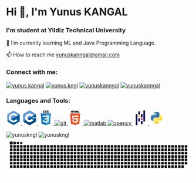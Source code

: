 <!--
**Yunuskngl/Yunuskngl** is a ✨ _special_ ✨ repository because its `README.md` (this file) appears on your GitHub profile.

Here are some ideas to get you started:

- 🔭 I’m currently working on ...
- 🌱 I’m currently learning ...
- 👯 I’m looking to collaborate on ...
- 🤔 I’m looking for help with ...
- 💬 Ask me about ...
- 📫 How to reach me: ...
- 😄 Pronouns: ...
- ⚡ Fun fact: ...
-->

<h1 align="left">Hi 👋, I'm Yunus KANGAL</h1>
<h3 align="left">I'm student at Yildiz Technical University</h3>

🌱 I’m currently learning ML and Java Programming Language.

📫 How to reach me yunuskanngal@gmail.com

<h3 align="left">Connect with me:</h3>
<p align="left">
<a href="https://linkedin.com/in/yunus kangal" target="blank"><img align="center" src="https://raw.githubusercontent.com/rahuldkjain/github-profile-readme-generator/master/src/images/icons/Social/linked-in-alt.svg" alt="yunus kangal" height="30" width="40" /></a>
<a href="https://instagram.com/yunus.kngl" target="blank"><img align="center" src="https://raw.githubusercontent.com/rahuldkjain/github-profile-readme-generator/master/src/images/icons/Social/instagram.svg" alt="yunus.kngl" height="30" width="40" /></a>
<a href="https://www.hackerrank.com/yunuskanngal" target="blank"><img align="center" src="https://raw.githubusercontent.com/rahuldkjain/github-profile-readme-generator/master/src/images/icons/Social/hackerrank.svg" alt="yunuskanngal" height="30" width="40" /></a>
<a href="https://www.leetcode.com/yunuskanngal" target="blank"><img align="center" src="https://raw.githubusercontent.com/rahuldkjain/github-profile-readme-generator/master/src/images/icons/Social/leet-code.svg" alt="yunuskanngal" height="30" width="40" /></a>
</p>

<h3 align="left">Languages and Tools:</h3>
<p align="left">
  <a href="https://www.cprogramming.com/" target="_blank" rel="noreferrer">
    <img src="https://raw.githubusercontent.com/devicons/devicon/master/icons/c/c-original.svg" alt="c" width="40" height="40"/>
  </a>
  <a href="https://www.w3schools.com/cpp/" target="_blank" rel="noreferrer">
    <img src="https://raw.githubusercontent.com/devicons/devicon/master/icons/cplusplus/cplusplus-original.svg" alt="cplusplus" width="40" height="40"/>
  </a>
  <a href="https://www.w3schools.com/css/" target="_blank" rel="noreferrer">
    <img src="https://raw.githubusercontent.com/devicons/devicon/master/icons/css3/css3-original-wordmark.svg" alt="css3" width="40" height="40"/>
  </a>
  <a href="https://git-scm.com/" target="_blank" rel="noreferrer">
    <img src="https://www.vectorlogo.zone/logos/git-scm/git-scm-icon.svg" alt="git" width="40" height="40"/>
  </a>
  <a href="https://www.w3.org/html/" target="_blank" rel="noreferrer">
    <img src="https://raw.githubusercontent.com/devicons/devicon/master/icons/html5/html5-original-wordmark.svg" alt="html5" width="40" height="40"/>
  </a>
  <a href="https://www.mathworks.com/" target="_blank" rel="noreferrer">
    <img src="https://upload.wikimedia.org/wikipedia/commons/2/21/Matlab_Logo.png" alt="matlab" width="40" height="40"/>
  </a>
  <a href="https://opencv.org/" target="_blank" rel="noreferrer">
    <img src="https://www.vectorlogo.zone/logos/opencv/opencv-icon.svg" alt="opencv" width="40" height="40"/>
  </a>
  <a href="https://pandas.pydata.org/" target="_blank" rel="noreferrer">
    <img src="https://raw.githubusercontent.com/devicons/devicon/2ae2a900d2f041da66e950e4d48052658d850630/icons/pandas/pandas-original.svg" alt="pandas" width="40" height="40"/>
  </a>
  <a href="https://www.python.org" target="_blank" rel="noreferrer">
    <img src="https://raw.githubusercontent.com/devicons/devicon/master/icons/python/python-original.svg" alt="python" width="40" height="40"/>
  </a>
</p>

<div align="left">
  <img align="center" src="https://github-readme-stats.vercel.app/api?username=yunuskngl&show_icons=true&locale=en" alt="yunuskngl" />
  <img align="center" src="https://github-readme-streak-stats.herokuapp.com/?user=yunuskngl&" alt="yunuskngl" />
</div>

<picture>
  <source media="(prefers-color-scheme: dark)" srcset="https://raw.githubusercontent.com/Yunuskngl/Yunuskngl/output/github-contribution-grid-snake-dark.svg">
  <source media="(prefers-color-scheme: light)" srcset="https://raw.githubusercontent.com/Yunuskngl/Yunuskngl/output/github-contribution-grid-snake.svg">
  <img alt="github contribution grid snake animation" src="https://raw.githubusercontent.com/Yunuskngl/Yunuskngl/output/github-contribution-grid-snake.svg">
</picture>
